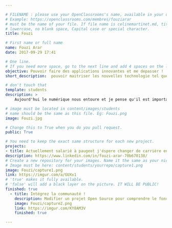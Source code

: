 ```yaml
---

# FILENAME : please use your OpenClassrooms's name, available in your url.
# Example: https://openclassrooms.com/membres/fouziarar
# must be the name of your file. If file name is celinemartinet.md, title is celinemartinet.
# lowercase, no blank space, Capital case or special character.
title: Fouzi

# First name or full name
name: Fouzi Arar
date: 2017-09-29 17:41

# One line.
# If you need more space, go to the next line and add 4 spaces on the left, as in 'description'.
objective: Pouvoir faire des applications innovantes et me depasser !
short_description:  pouvoir maitriser les nouvelles technologie tel que l'inteligence artificielle ou la réalité augmenté !!

# don't touch that
template: students
description: >
    Aujourd'hui le numérique nous entoure et je pense qu'il est important de le comprendre et d y contribuer. J'ai toujours été passiionné par le numérique et les nouvelle technologies.

# image must be located in content/images/students
# name should be the same as this file. Eg: Fouzi.png
image: Fouzi.jpg

# Change this to True when you do you pull request.
public: True

# You need to keep the exact same structure for each new project.
projects:
- title: Actuellement salarié à paugeot j'éspere changer de carrière en devenant développeur IOS
description: https://www.linkedin.com/in/fouzi-arar-70b670138/
# Create a new repository for your images. Name it the same as your nickname and profile picture.
# Image must be here: content/students/yourrepo/capture1.png
image: Fouzi/capture1.png
link: https://imgur.com/a/GUXx1
# 'true' makes it fully available.
# 'false' will add a black layer on the picture. IT WILL BE PUBLIC!
finished: true
  - title: Intégrez la communauté !
    description: Modifier un projet Open Source pour comprendre le fonctionnement de Git, de Github et des pull requests.
    image: Fouzi/capture2.png
    link: https://imgur.com/KY8AM3V
    finished: true

---
```


